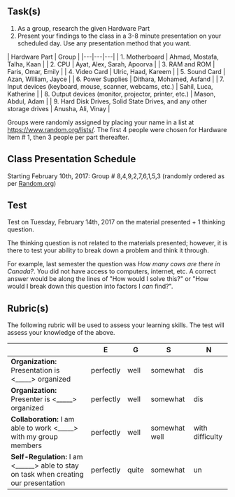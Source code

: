 Task(s)
-------
1. As a group, research the given Hardware Part
2. Present your findings to the class in a 3-8 minute presentation on your scheduled day.  Use any presentation method that you want.

| Hardware Part |  Group  |
|---|---|---|
| 1. Motherboard | Ahmad, Mostafa, Talha, Kaan | 
| 2. CPU | Ayat, Alex, Sarah, Apoorva | 
| 3. RAM and ROM | Faris, Omar, Emily | 
| 4. Video Card | Ulric, Haad, Kareem | 
| 5. Sound Card | Azan, William, Jayce | 
| 6. Power Supplies | Dithara, Mohamed, Asfand  | 
| 7. Input devices (keyboard, mouse, scanner, webcams, etc.) | Sahil, Luca, Katherine | 
| 8. Output devices (monitor, projector, printer, etc.) | Mason, Abdul, Adam | 
| 9. Hard Disk Drives, Solid State Drives, and any other storage drives | Anusha, Ali, Vinay | 

Groups were randomly assigned by placing your name in a list at https://www.random.org/lists/.  The first 4 people were chosen for Hardware Item # 1, then 3 people per part thereafter.

Class Presentation Schedule
------------------
Starting February 10th, 2017:
Group # 8,4,9,2,7,6,1,5,3 (randomly ordered as per [Random.org](https://www.random.org/lists/)) 

Test
------------
Test on Tuesday, February 14th, 2017 on the material presented + 1 thinking question.

The thinking question is not related to the materials presented; however, it is there to test your ability to break down a problem and think it through.

For example, last semester the question was _How many cows are there in Canada?_.  You did not have access to computers, internet, etc.  A correct answer would be along the lines of "How would I solve this?" or "How would I break down this question into factors I _can_ find?".

Rubric(s)
---------
The following rubric will be used to assess your learning skills.  The test will assess your knowledge of the above.

| | E | G | S | N | 
|---| --- | --- | --- | --- |
| **Organization:** Presentation is <_____> organized | perfectly | well | somewhat | dis |
| **Organization:** Presenter is <_____> organized | perfectly | well | somewhat | dis |
| **Collaboration:** I am able to work <_____> with my group members | perfectly | well | somewhat well | with difficulty |
| **Self-Regulation:** I am <______> able to stay on task when creating our presentation | perfectly | quite | somewhat | un |

